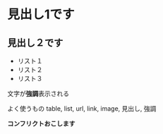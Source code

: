 # 見出し1です

## 見出し２です

- リスト１
- リスト２
- リスト３

文字が**強調**表示される

よく使うもの
table, list, url, link, image, 見出し, 強調

**コンフリクトおこします**